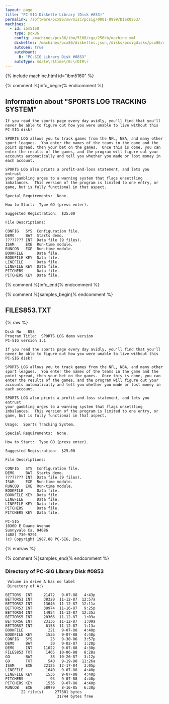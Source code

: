 ```yaml
---
layout: page
title: "PC-SIG Diskette Library (Disk #853)"
permalink: /software/pcx86/sw/misc/pcsig/0001-0999/DISK0853/
machines:
  - id: ibm5160
    type: pcx86
    config: /machines/pcx86/ibm/5160/cga/256kb/machine.xml
    diskettes: /machines/pcx86/diskettes.json,/disks/pcsigdisks/pcx86/diskettes.json
    autoGen: true
    autoMount:
      B: "PC-SIG Library Disk #0853"
    autoType: $date\r$time\rB:\rDIR\r
---
```


{% include machine.html id="ibm5160" %}

{% comment %}info_begin{% endcomment %}

## Information about "SPORTS LOG TRACKING SYSTEM"

    If you read the sports page every day avidly, you'll find that you'll
    never be able to figure out how you were unable to live without this
    PC-SIG disk!
    
    SPORTS LOG allows you to track games from the NFL, NBA, and many other
    sport leagues.  You enter the names of the teams in the game and the
    point spread, then your bet on the games.  Once this is done, you can
    enter the results of the games, and the program will figure out your
    accounts automatically and tell you whether you made or lost money in
    each account.
    
    SPORTS LOG also prints a profit-and-loss statement, and lets you entrust
    your gambling urges to a warning system that flags unsettling
    imbalances.  This version of the program is limited to one entry, or
    game, but is fully functional in that aspect.
    
    Special Requirements:  None.
    
    How to Start:  Type GO (press enter).
    
    Suggested Registration:  $25.00
    
    File Descriptions:
    
    CONFIG   SYS  Configuration file.
    DEMO     BAT  Starts demo.
    ???????? INT  Data file (9 files).
    ISAM     EXE  Run-time module.
    RUNCOB   EXE  Run-time module.
    BOOKFILE      Data file.
    BOOKFILE KEY  Data file.
    LINEFILE      Data file.
    LINEFILE KEY  Data file.
    PITCHERS      Data file.
    PITCHERS KEY  Data file.
{% comment %}info_end{% endcomment %}

{% comment %}samples_begin{% endcomment %}

## FILES853.TXT

{% raw %}
```
Disk No   853
Program Title:  SPORTS LOG demo version
PC-SIG version 1.1
 
If you read the sports page every day avidly, you'll find that you'll
never be able to figure out how you were unable to live without this
PC-SIG disk!
 
SPORTS LOG allows you to track games from the NFL, NBA, and many other
sport leagues.  You enter the names of the teams in the game and the
point spread, then your bet on the games.  Once this is done, you can
enter the results of the games, and the program will figure out your
accounts automatically and tell you whether you made or lost money in
each account.
 
SPORTS LOG also prints a profit-and-loss statement, and lets you entrust
your gambling urges to a warning system that flags unsettling
imbalances.  This version of the program is limited to one entry, or
game, but is fully functional in that aspect.
 
Usage:  Sports Tracking System.
 
Special Requirements:  None.
 
How to Start:  Type GO (press enter).
 
Suggested Registration:  $25.00
 
File Descriptions:
 
CONFIG   SYS  Configuration file.
DEMO     BAT  Starts demo.
???????? INT  Data file (9 files).
ISAM     EXE  Run-time module.
RUNCOB   EXE  Run-time module.
BOOKFILE      Data file.
BOOKFILE KEY  Data file.
LINEFILE      Data file.
LINEFILE KEY  Data file.
PITCHERS      Data file.
PITCHERS KEY  Data file.
 
PC-SIG
1030D E Duane Avenue
Sunnyvale Ca. 94086
(408) 730-9291
(c) Copyright 1987,88 PC-SIG, Inc.

```
{% endraw %}

{% comment %}samples_end{% endcomment %}

### Directory of PC-SIG Library Disk #0853

     Volume in drive A has no label
     Directory of A:\

    BETTORS  INT     21472   9-07-88   4:43p
    BETTORS1 INT     38320  11-12-87  12:57a
    BETTORS2 INT     13646  11-12-87  12:11a
    BETTORS3 INT     38974  11-16-87   9:25p
    BETTORS4 INT     14954  11-12-87  12:35a
    BETTORS5 INT     20366  11-12-87   1:03a
    BETTORS6 INT     23136  11-12-87   1:09a
    BETTORS7 INT      6158  11-12-87   1:13a
    BOOKFILE           221   9-07-88   4:40p
    BOOKFILE KEY      1536   9-07-88   4:40p
    CONFIG   SYS        23   9-30-86   3:57p
    DEMO     BAT        30   9-02-87   1:20p
    DEMO     INT     11022   9-07-88   4:30p
    FILES853 TXT      1465  10-06-88   8:28a
    GO       BAT        38  10-26-87   3:12p
    GO       TXT       540   9-19-88  11:26a
    ISAM     EXE     22125  12-17-84   3:05p
    LINEFILE          1640   9-07-88   4:40p
    LINEFILE KEY      1536   9-07-88   4:40p
    PITCHERS            93   9-07-88   4:40p
    PITCHERS KEY      1536   9-07-88   4:40p
    RUNCOB   EXE     58970   8-16-85   6:30p
           22 file(s)     277801 bytes
                           31744 bytes free

